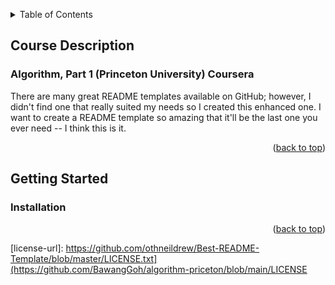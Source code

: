 <a id="readme-top"></a>
<!-- TABLE OF CONTENTS -->
<details>
    <summary>Table of Contents</summary>
    <ol>
        <li>
            <a href="#about-the-project">Course Description</a>
            <ul>
                <li><a href="#course-title">Algorithm, Part 1</a></li>
            </ul>
        </li>
        <li>
            <a href="#getting-started">Getting Started</a>
            <ul>
                <li><a href="#installation">Installation</a></li>
            </ul>
        </li>
    </ol>
</details>


<!-- ABOUT THE PROJECT -->
## Course Description
### Algorithm, Part 1 (Princeton University) Coursera

There are many great README templates available on GitHub; however, I didn't find one that really suited my needs so I created this enhanced one. I want to create a README template so amazing that it'll be the last one you ever need -- I think this is it.

<p align="right">(<a href="#readme-top">back to top</a>)</p>


<!-- GETTING STARTED -->
## Getting Started
### Installation



<p align="right">(<a href="#readme-top">back to top</a>)</p>


<!-- MARKDOWN LINKS & IMAGES -->
<!-- https://www.markdownguide.org/basic-syntax/#reference-style-links -->
[license-shield]: https://img.shields.io/github/license/othneildrew/Best-README-Template.svg?style=for-the-badge
[license-url]: https://github.com/othneildrew/Best-README-Template/blob/master/LICENSE.txt](https://github.com/BawangGoh/algorithm-priceton/blob/main/LICENSE
